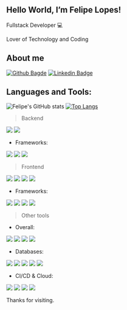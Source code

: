 ## Hello World, I’m Felipe Lopes!

Fullstack Developer :computer:

Lover of Technology and Coding

## About me
[![Github Bagde](https://img.shields.io/badge/-Github-000?style=flat-square&logo=Github&logoColor=white&link=LINK_GIT)](https://github.com/felipe-mlopes)
[![Linkedin Badge](https://img.shields.io/badge/-LinkedIn-blue?style=flat-square&logo=Linkedin&logoColor=white&link=https://www.linkedin.com/in/felipe-mlopes)](https://www.linkedin.com/in/felipe-mlopes)

## Languages and Tools:
![Felipe's GitHub stats](https://github-readme-stats.vercel.app/api?username=felipe-mlopes&show_icons=true&theme=dracula)
[![Top Langs](https://github-readme-stats.vercel.app/api/top-langs/?username=felipe-mlopes&layout=compact)](https://github.com/felipe-mlopes/github-readme-stats)

> Backend
  
<code><img heigth="20" src="https://img.shields.io/badge/Java-ED8B00?style=for-the-badge&logo=openjdk&logoColor=white" /></code>
<code><img heigth="20" src="https://img.shields.io/badge/Node%20js-339933?style=for-the-badge&logo=nodedotjs&logoColor=white" /></code>

  - Frameworks:

  <code><img heigth="20" src="https://img.shields.io/badge/Spring-6DB33F?style=for-the-badge&logo=spring&logoColor=white" /></code>
  <code><img heigth="20" src="https://img.shields.io/badge/nestjs-E0234E?style=for-the-badge&logo=nestjs&logoColor=white" /></code>
  <code><img heigth="20" src="https://img.shields.io/badge/fastify-202020?style=for-the-badge&logo=fastify&logoColor=white" /></code>

> Frontend

<code><img heigth="20" src="https://img.shields.io/badge/TypeScript-007ACC?style=for-the-badge&logo=typescript&logoColor=white" /></code>
<code><img heigth="20" src="https://img.shields.io/badge/JavaScript-323330?style=for-the-badge&logo=javascript&logoColor=F7DF1E" /></code>
<code><img heigth="20" src="https://img.shields.io/badge/HTML5-E34F26?style=for-the-badge&logo=html5&logoColor=white" /></code>
<code><img heigth="20" src="https://img.shields.io/badge/CSS3-1572B6?style=for-the-badge&logo=css3&logoColor=white" /></code>

 - Frameworks:

<code><img heigth="20" src="https://img.shields.io/badge/React-20232A?style=for-the-badge&logo=react&logoColor=61DAFB" /></code>
<code><img heigth="20" src="https://img.shields.io/badge/Tailwind_CSS-38B2AC?style=for-the-badge&logo=tailwind-css&logoColor=white" /></code>
<code><img heigth="20" src="https://img.shields.io/badge/styled--components-DB7093?style=for-the-badge&logo=styled-components&logoColor=white" /></code>
<code><img heigth="20" src="https://img.shields.io/badge/next%20js-000000?style=for-the-badge&logo=nextdotjs&logoColor=white" /></code>

> Other tools

  - Overall:
    
<code><img heigth="20" src="https://img.shields.io/badge/GIT-E44C30?style=for-the-badge&logo=git&logoColor=white" /></code>
<code><img heigth="20" src="https://img.shields.io/badge/Docker-2CA5E0?style=for-the-badge&logo=docker&logoColor=white" /></code>
<code><img heigth="20" src="https://img.shields.io/badge/rabbitmq-%23FF6600.svg?&style=for-the-badge&logo=rabbitmq&logoColor=white" /></code>
<code><img heigth="20" src="https://img.shields.io/badge/Jest-C21325?style=for-the-badge&logo=jest&logoColor=white" /></code>

  - Databases:

<code><img heigth="20" src="https://img.shields.io/badge/Sqlite-003B57?style=for-the-badge&logo=sqlite&logoColor=white" /></code>
<code><img heigth="20" src="https://img.shields.io/badge/PostgreSQL-316192?style=for-the-badge&logo=postgresql&logoColor=white" /></code>
<code><img heigth="20" src="https://img.shields.io/badge/MySQL-005C84?style=for-the-badge&logo=mysql&logoColor=white" /></code>
<code><img heigth="20" src="https://img.shields.io/badge/MongoDB-4EA94B?style=for-the-badge&logo=mongodb&logoColor=white" /></code>
<code><img heigth="20" src="https://img.shields.io/badge/redis-%23DD0031.svg?&style=for-the-badge&logo=redis&logoColor=white" /></code>

  - CI/CD & Cloud:
     
<code><img heigth="20" src="https://img.shields.io/badge/GitHub_Actions-2088FF?style=for-the-badge&logo=github-actions&logoColor=white" /></code>
<code><img heigth="20" src="https://img.shields.io/badge/Cloudflare-F38020?style=for-the-badge&logo=Cloudflare&logoColor=white" /></code>
<code><img heigth="20" src="https://img.shields.io/badge/Render-46E3B7?style=for-the-badge&logo=render&logoColor=white" /></code>
<code><img heigth="20" src="https://img.shields.io/badge/Vercel-000000?style=for-the-badge&logo=vercel&logoColor=white" /></code>

Thanks for visiting.


